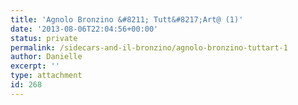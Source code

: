 ```yaml
---
title: 'Agnolo Bronzino &#8211; Tutt&#8217;Art@ (1)'
date: '2013-08-06T22:04:56+00:00'
status: private
permalink: /sidecars-and-il-bronzino/agnolo-bronzino-tuttart-1
author: Danielle
excerpt: ''
type: attachment
id: 268
---
```

<!DOCTYPE html PUBLIC "-//W3C//DTD HTML 4.0 Transitional//EN" "http://www.w3.org/TR/REC-html40/loose.dtd">
<?xml encoding="UTF-8">
